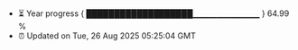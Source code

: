 - ⏳ Year progress { ███████████████████▁▁▁▁▁▁▁▁▁▁▁ } 64.99 %
- ⏰ Updated on Tue, 26 Aug 2025 05:25:04 GMT

